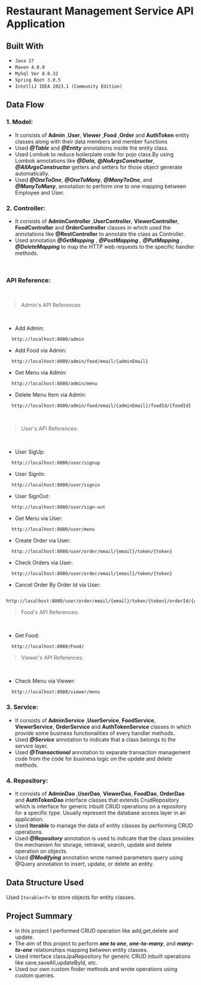 # Restaurant Management Service API Application


## Built With
* `Java 17`
* `Maven 4.0.0`
* `MySql Ver 8.0.32`
* `Spring Boot 3.0.5`
* `IntelliJ IDEA 2023.1 (Community Edition)`

## Data Flow

### 1. Model:
* It consists of **Admin** ,**User**, **Viewer** ,**Food** ,**Order** and **AuthToken** entity classes along with their data members and member functions
* Used **_@Table_** and **_@Entity_** annotations inside the entity class.
* Used Lombok to reduce boilerplate code for pojo class.By using Lombok annotations like _**@Data,**_ **@_NoArgsConstructor_**, **_@AllArgsConstructor_** getters and setters for those object generate automatically.
* Used **_@OneToOne_**, **_@OneToMany_**, **_@ManyToOne_**, and  **_@ManyToMany_**, annotation to perform one to one mapping between Employee and User.

### 2. Controller:
* It consists of  **AdminController** ,**UserController**, **ViewerController**, **FoodController** and **OrderController** classes in which used the annotations like **@RestController** to annotate the class as Controller.
* Used annotation **_@GetMapping_** , **_@PostMapping_** , **_@PutMapping_** , **_@DeleteMapping_** to map the HTTP web requests to the specific handler methods.

<br>

### API Reference:
<br>

>Admin's API References

<br>

* Add Admin:
```*.sh-session
  http://localhost:8080/admin
```

* Add Food via Admin:
```*.sh-session
  http://localhost:8080/admin/food/email/{adminEmail}
```

* Get Menu via Admin:
```*.sh-session
  http://localhost:8080/admin/menu
```

* Delete Menu Item via Admin:
```*.sh-session
  http://localhost:8080/admin/food/email/{adminEmail}/foodId/{foodId}
```

<br>

>User's API References:

<br>

*  User SigUp:
```*.sh-session
  http://localhost:8080/user/signup
```

* User SignIn:
```*.sh-session
  http://localhost:8080/user/signin
```

* User SignOut:
```*.sh-session
  http://localhost:8080/user/sign-out
```

* Get Menu via User:
```*.sh-session
  http://localhost:8080/user/menu
```

* Create Order via User:
```*.sh-session
  http://localhost:8080/user/order/email/{email}/token/{token}
```

* Check Orders via User:
```*.sh-session
  http://localhost:8080/user/order/email/{email}/token/{token}
```

* Cancel Order By Order Id via User:
```*.sh-session
  http://localhost:8080/user/order/email/{email}/token/{token}/orderId/{orderId}
```

>Food's API References:

<br>

* Get Food:
```*.sh-session
  http://localhost:8080/Food/
```

>Viewer's API References:

<br>

* Check Menu via Viewer:
```*.sh-session
  http://localhost:8080/viewer/menu
```


### 3. Service:
* It consists of **AdminService** ,**UserService**, **FoodService**, **ViewerService**, **OrderService** and  **AuthTokenService** classes in which provide some business functionalities of every handler methods.
* Used _**@Service**_ annotation to indicate that a class belongs to the service layer.
* Used **_@Transactional_** annotation to separate transaction management code from the code for business logic on the update and delete methods.

### 4. Repository:
* It consists of **AdminDao** ,**UserDao**, **ViewerDao**, **FoodDao**, **OrderDao** and **AuthTokenDao** interface classes that extends CrudRepository which is interface for generic inbuilt CRUD operations on a repository for a specific type. Usually represent the database access layer in an application.
* Used **Iterable** to manage the data of entity classes by performing CRUD operations.
* Used _**@Repository**_ annotation is used to indicate that the class provides the mechanism for storage, retrieval, search, update and delete operation on objects.
* Used _**@Modifying**_ annotation wrote named parameters query using @Query annotation to insert, update, or delete an entity.

## Data Structure Used
Used `Iterable<T>` to store objects for entity classes.

## Project Summary
* In this project I performed CRUD operation like add,get,delete and update.<br/>
* The aim of this project to perform **_one to one_**, **_one-to-many_**, and **_many-to-one_** relationships mapping between entity classes.
* Used interface classJpaRepository  for generic CRUD inbuilt operations like save,saveAll,updateById, etc.
* Used our own custom finder methods and wrote operations using custom queries.